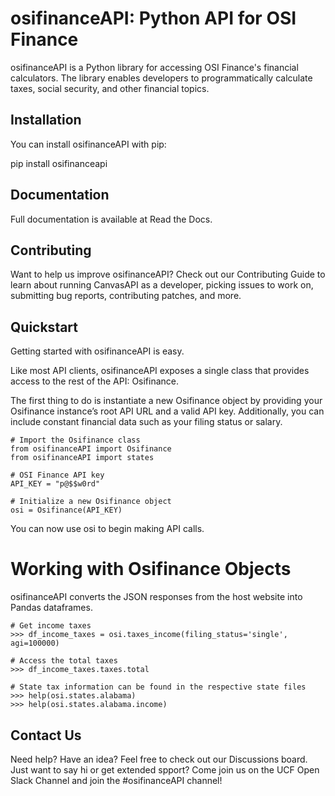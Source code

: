 # osifinanceAPI: Python API for OSI Finance
osifinanceAPI is a Python library for accessing OSI Finance's financial calculators. The library enables developers to programmatically calculate taxes, social security, and other financial topics.


## Installation
You can install osifinanceAPI with pip:

pip install osifinanceapi


## Documentation
Full documentation is available at Read the Docs.


## Contributing
Want to help us improve osifinanceAPI? Check out our Contributing Guide to learn about running CanvasAPI as a developer, picking issues to work on, submitting bug reports, contributing patches, and more.

## Quickstart
Getting started with osifinanceAPI is easy.

Like most API clients, osifinanceAPI exposes a single class that provides access to the rest of the API: Osifinance.

The first thing to do is instantiate a new Osifinance object by providing your Osifinance instance’s root API URL and a valid API key. Additionally, you can include constant financial data such as your filing status or salary.

```
# Import the Osifinance class
from osifinanceAPI import Osifinance
from osifinanceAPI import states

# OSI Finance API key
API_KEY = "p@$$w0rd"

# Initialize a new Osifinance object
osi = Osifinance(API_KEY)
```

You can now use osi to begin making API calls.

# Working with Osifinance Objects
osifinanceAPI converts the JSON responses from the host website into Pandas dataframes.

```
# Get income taxes
>>> df_income_taxes = osi.taxes_income(filing_status='single', agi=100000)

# Access the total taxes
>>> df_income_taxes.taxes.total

# State tax information can be found in the respective state files
>>> help(osi.states.alabama)
>>> help(osi.states.alabama.income)
```


## Contact Us
Need help? Have an idea? Feel free to check out our Discussions board. Just want to say hi or get extended spport? Come join us on the UCF Open Slack Channel and join the #osifinanceAPI channel!
